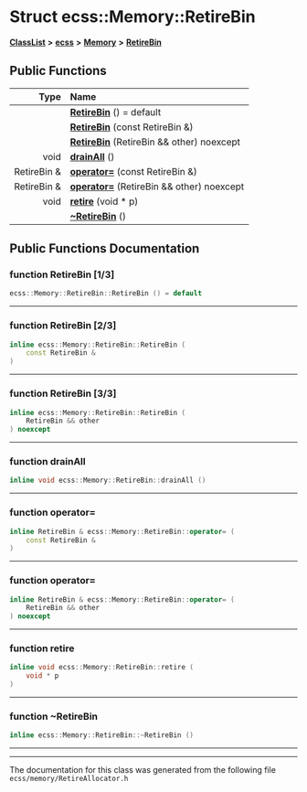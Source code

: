 

# Struct ecss::Memory::RetireBin



[**ClassList**](annotated.md) **>** [**ecss**](namespaceecss.md) **>** [**Memory**](namespaceecss_1_1Memory.md) **>** [**RetireBin**](structecss_1_1Memory_1_1RetireBin.md)










































## Public Functions

| Type | Name |
| ---: | :--- |
|   | [**RetireBin**](#function-retirebin-13) () = default<br> |
|   | [**RetireBin**](#function-retirebin-23) (const RetireBin &) <br> |
|   | [**RetireBin**](#function-retirebin-33) (RetireBin && other) noexcept<br> |
|  void | [**drainAll**](#function-drainall) () <br> |
|  RetireBin & | [**operator=**](#function-operator) (const RetireBin &) <br> |
|  RetireBin & | [**operator=**](#function-operator_1) (RetireBin && other) noexcept<br> |
|  void | [**retire**](#function-retire) (void \* p) <br> |
|   | [**~RetireBin**](#function-retirebin) () <br> |




























## Public Functions Documentation




### function RetireBin [1/3]

```C++
ecss::Memory::RetireBin::RetireBin () = default
```




<hr>



### function RetireBin [2/3]

```C++
inline ecss::Memory::RetireBin::RetireBin (
    const RetireBin &
) 
```




<hr>



### function RetireBin [3/3]

```C++
inline ecss::Memory::RetireBin::RetireBin (
    RetireBin && other
) noexcept
```




<hr>



### function drainAll 

```C++
inline void ecss::Memory::RetireBin::drainAll () 
```




<hr>



### function operator= 

```C++
inline RetireBin & ecss::Memory::RetireBin::operator= (
    const RetireBin &
) 
```




<hr>



### function operator= 

```C++
inline RetireBin & ecss::Memory::RetireBin::operator= (
    RetireBin && other
) noexcept
```




<hr>



### function retire 

```C++
inline void ecss::Memory::RetireBin::retire (
    void * p
) 
```




<hr>



### function ~RetireBin 

```C++
inline ecss::Memory::RetireBin::~RetireBin () 
```




<hr>

------------------------------
The documentation for this class was generated from the following file `ecss/memory/RetireAllocator.h`

